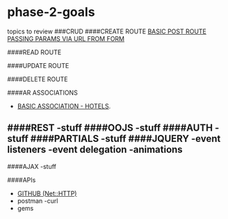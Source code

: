 # phase-2-goals
topics to review 
###CRUD
####CREATE ROUTE
[BASIC POST ROUTE PASSING PARAMS VIA URL FROM FORM](https://github.com/sf-coyotes-2016/cheering-mascot-sinatra-1-synchronous-forms-challenge)

####READ ROUTE
 
####UPDATE ROUTE

####DELETE ROUTE
 


####AR ASSOCIATIONS
  * [BASIC ASSOCIATION - HOTELS](https://github.com/sf-coyotes-2016/active-record-associations-drill-hotels-challenge).
  
####REST
 -stuff
####OOJS
 -stuff
####AUTH
 -stuff
####PARTIALS
 -stuff
####JQUERY
 -event listeners
 -event delegation
 -animations 
 -
####AJAX
 -stuff


####APIs
 - [GITHUB (Net::HTTP)](https://github.com/sf-coyotes-2016/github-api-challenge)
 - postman 
 -curl 
 - gems 
